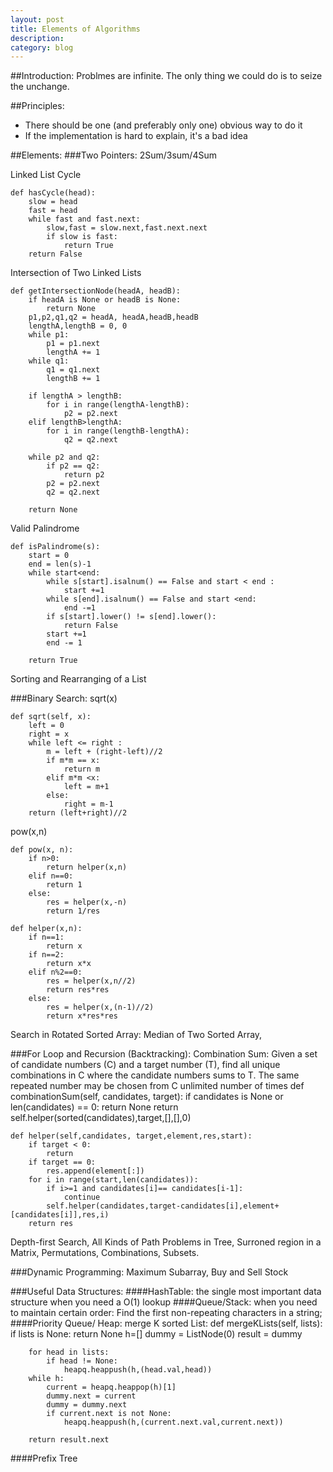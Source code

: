 ```yaml
---
layout: post
title: Elements of Algorithms 
description: 
category: blog
---
```


##Introduction:
Problmes are infinite. The only thing we could do is to seize the unchange. 

##Principles: 
<ul>
	<li> There should be one (and preferably only one) obvious way to do it </li>
	<li> If the implementation is hard to explain, it's a bad idea </li> 
</ul>

##Elements:
###Two Pointers:
2Sum/3sum/4Sum

Linked List Cycle

	def hasCycle(head):
 		slow = head 
    	fast = head
    	while fast and fast.next:
        	slow,fast = slow.next,fast.next.next
       	 	if slow is fast:
            	return True 
    	return False 


Intersection of Two Linked Lists

	def getIntersectionNode(headA, headB):
        if headA is None or headB is None:
            return None
        p1,p2,q1,q2 = headA, headA,headB,headB
        lengthA,lengthB = 0, 0
        while p1:
            p1 = p1.next
            lengthA += 1
        while q1:
            q1 = q1.next
            lengthB += 1
        
        if lengthA > lengthB:
            for i in range(lengthA-lengthB):
                p2 = p2.next
        elif lengthB>lengthA:
            for i in range(lengthB-lengthA):
                q2 = q2.next
                
        while p2 and q2:
            if p2 == q2:
                return p2
            p2 = p2.next
            q2 = q2.next
                
        return None

Valid Palindrome

	def isPalindrome(s):
        start = 0
        end = len(s)-1
        while start<end:
            while s[start].isalnum() == False and start < end :
                start +=1
            while s[end].isalnum() == False and start <end:
                end -=1 
            if s[start].lower() != s[end].lower():
                return False
            start +=1
            end -= 1
            
        return True 


Sorting and Rearranging of a List 

###Binary Search:
sqrt(x)

	def sqrt(self, x):
        left = 0
        right = x
        while left <= right :
            m = left + (right-left)//2
            if m*m == x:
                return m 
            elif m*m <x:
                left = m+1
            else:
                right = m-1
        return (left+right)//2

pow(x,n)

	def pow(x, n):
        if n>0:
            return helper(x,n)
        elif n==0:
            return 1
        else:
            res = helper(x,-n)
            return 1/res
        
    def helper(x,n):
        if n==1:
            return x
        if n==2:
            return x*x
        elif n%2==0:
            res = helper(x,n//2)
            return res*res
        else:
            res = helper(x,(n-1)//2)
            return x*res*res

Search in Rotated Sorted Array:
Median of Two Sorted Array,

###For Loop and Recursion (Backtracking): 
Combination Sum: 
Given a set of candidate numbers (C) and a target number (T), find all unique combinations in C where the candidate numbers sums to T. The same repeated number may be chosen from C unlimited number of times
	def combinationSum(self, candidates, target):
        if candidates is None or len(candidates) == 0:
            return None 
        return self.helper(sorted(candidates),target,[],[],0)   
        
    def helper(self,candidates, target,element,res,start):
        if target < 0:
            return 
        if target == 0:
            res.append(element[:])
        for i in range(start,len(candidates)):
            if i>=1 and candidates[i]== candidates[i-1]:
                continue
            self.helper(candidates,target-candidates[i],element+[candidates[i]],res,i)
        return res 
        
Depth-first Search, All Kinds of Path Problems in Tree, Surroned region in a Matrix, Permutations, Combinations, Subsets. 

###Dynamic Programming: 
Maximum Subarray, Buy and Sell Stock 

###Useful Data Structures: 
####HashTable: 
the single most important data structure when you need a O(1) lookup
####Queue/Stack: 
when you need to maintain certain order: Find the first non-repeating characters in a string;
####Priority Queue/ Heap: 
merge K sorted List:
	def mergeKLists(self, lists):
        if lists is None:
            return None 
        h=[]
        dummy = ListNode(0)
        result = dummy
        
        for head in lists:
            if head != None:
                heapq.heappush(h,(head.val,head))
        while h:
            current = heapq.heappop(h)[1]
            dummy.next = current
            dummy = dummy.next
            if current.next is not None:
                heapq.heappush(h,(current.next.val,current.next))
        
        return result.next
        

####Prefix Tree



